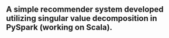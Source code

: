 ## A simple recommender system developed utilizing singular value decomposition in PySpark (working on Scala).
